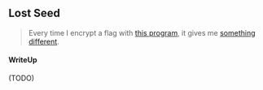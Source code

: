 ## Lost Seed

> Every time I encrypt a flag with [this program](./a23d3aafd8a18116273af3e423144a2f22896987_encrypt), it gives me [something different](./e0412877956c51cf1c180128552fefded29b2413_flag.out).

#### WriteUp

(TODO)